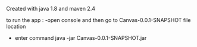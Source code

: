 Created with java 1.8 and maven 2.4

to run the app :
-open console and then go to Canvas-0.0.1-SNAPSHOT file location
- enter command java -jar Canvas-0.0.1-SNAPSHOT.jar